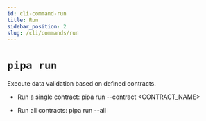 ```yaml
---
id: cli-command-run
title: Run
sidebar_position: 2
slug: /cli/commands/run
---
```


# `pipa run`

Execute data validation based on defined contracts.

- Run a single contract:
  pipa run --contract \<CONTRACT_NAME\>

- Run all contracts:
  pipa run --all
